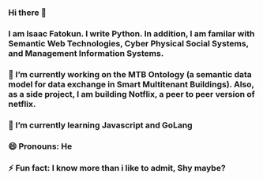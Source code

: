 ### Hi there 👋

### I am Isaac Fatokun. I write Python. In addition, I am familar with Semantic Web Technologies, Cyber Physical Social Systems, and Management Information Systems. 

### 🔭 I’m currently working on the MTB Ontology (a semantic data model for data exchange in Smart Multitenant Buildings). Also, as a side project, I am building Notflix, a peer to peer version of netflix.

### 🌱 I’m currently learning  Javascript and GoLang

### 😄 Pronouns: He

### ⚡ Fun fact: I know more than i like to admit, Shy maybe? 

<!--
**Isafatokun/Isafatokun** is a ✨ _special_ ✨ repository because its `README.md` (this file) appears on your GitHub profile.

Here are some ideas to get you started:

- 🔭 I’m currently working on ...
- 🌱 I’m currently learning ...
- 👯 I’m looking to collaborate on ...
- 🤔 I’m looking for help with ...
- 💬 Ask me about ...
- 📫 How to reach me: ...
- 😄 Pronouns: ...
- ⚡ Fun fact: ...
-->

